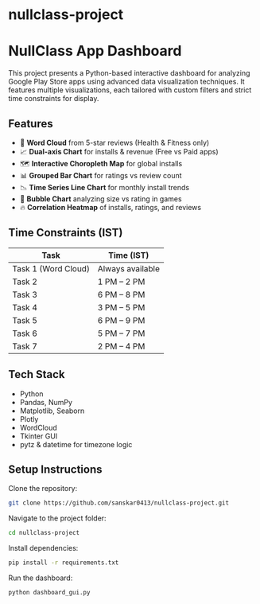 # nullclass-project
# NullClass App Dashboard

This project presents a Python-based interactive dashboard for analyzing Google Play Store apps using advanced data visualization techniques. It features multiple visualizations, each tailored with custom filters and strict time constraints for display.

## Features

- 📌 **Word Cloud** from 5-star reviews (Health & Fitness only)
- 📈 **Dual-axis Chart** for installs & revenue (Free vs Paid apps)
- 🗺️ **Interactive Choropleth Map** for global installs
- 📊 **Grouped Bar Chart** for ratings vs review count
- 📉 **Time Series Line Chart** for monthly install trends
- 🧼 **Bubble Chart** analyzing size vs rating in games
- 🔥 **Correlation Heatmap** of installs, ratings, and reviews

## Time Constraints (IST)

| Task                | Time (IST)        |
|---------------------|------------------|
| Task 1 (Word Cloud) | Always available |
| Task 2              | 1 PM – 2 PM      |
| Task 3              | 6 PM – 8 PM      |
| Task 4              | 3 PM – 5 PM      |
| Task 5              | 6 PM – 9 PM      |
| Task 6              | 5 PM – 7 PM      |
| Task 7              | 2 PM – 4 PM      |

## Tech Stack

- Python
- Pandas, NumPy
- Matplotlib, Seaborn
- Plotly
- WordCloud
- Tkinter GUI
- pytz & datetime for timezone logic

## Setup Instructions

Clone the repository:
   ```bash
git clone https://github.com/sanskar0413/nullclass-project.git
```
Navigate to the project folder:
   ```bash
cd nullclass-project
   ```
Install dependencies:
 ```bash
pip install -r requirements.txt
```

Run the dashboard:
 ```bash
python dashboard_gui.py
```
